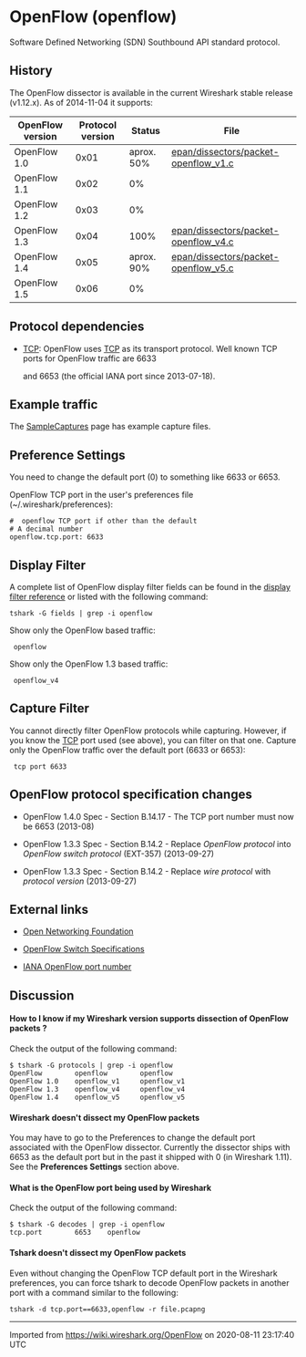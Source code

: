 # OpenFlow (openflow)

Software Defined Networking (SDN) Southbound API standard protocol.

## History

The OpenFlow dissector is available in the current Wireshark stable release (v1.12.x). As of 2014-11-04 it supports:


| OpenFlow version | Protocol version | Status     | File                                                                                                                               |
| ---------------- | ---------------- | ---------- | ---------------------------------------------------------------------------------------------------------------------------------- |
| OpenFlow 1.0     | 0x01             | aprox. 50% | [epan/dissectors/packet-openflow\_v1.c](https://gitlab.com/wireshark/wireshark/-/blob/master/epan/dissectors/packet-openflow_v1.c) |
| OpenFlow 1.1     | 0x02             | 0%         |                                                                                                                                    |
| OpenFlow 1.2     | 0x03             | 0%         |                                                                                                                                    |
| OpenFlow 1.3     | 0x04             | 100%       | [epan/dissectors/packet-openflow\_v4.c](https://gitlab.com/wireshark/wireshark/-/blob/master/epan/dissectors/packet-openflow_v4.c) |
| OpenFlow 1.4     | 0x05             | aprox. 90% | [epan/dissectors/packet-openflow\_v5.c](https://gitlab.com/wireshark/wireshark/-/blob/master/epan/dissectors/packet-openflow_v5.c) |
| OpenFlow 1.5     | 0x06             | 0%         |                                                                                                                                    |


## Protocol dependencies

  - [TCP](/TCP): OpenFlow uses [TCP](/TCP) as its transport protocol. Well known TCP ports for OpenFlow traffic are 6633
    
    and 6653 (the official IANA port since 2013-07-18).

## Example traffic

The [SampleCaptures](/SampleCaptures) page has example capture files.

## Preference Settings

You need to change the default port (0) to something like 6633 or 6653.

OpenFlow TCP port in the user's preferences file (\~/.wireshark/preferences):

    #  openflow TCP port if other than the default
    # A decimal number
    openflow.tcp.port: 6633

## Display Filter

A complete list of OpenFlow display filter fields can be found in the [display filter reference](https://www.wireshark.org/docs/dfref/#section_o) or listed with the following command:

    tshark -G fields | grep -i openflow

Show only the OpenFlow based traffic:

``` 
 openflow
```

Show only the OpenFlow 1.3 based traffic:

``` 
 openflow_v4
```

## Capture Filter

You cannot directly filter OpenFlow protocols while capturing. However, if you know the [TCP](/TCP) port used (see above), you can filter on that one. Capture only the OpenFlow traffic over the default port (6633 or 6653):

``` 
 tcp port 6633
```

## OpenFlow protocol specification changes

  - OpenFlow 1.4.0 Spec - Section B.14.17 - The TCP port number must now be 6653 (2013-08)

  - OpenFlow 1.3.3 Spec - Section B.14.2 - Replace *OpenFlow protocol* into *OpenFlow switch protocol* (EXT-357) (2013-09-27)

  - OpenFlow 1.3.3 Spec - Section B.14.2 - Replace *wire protocol* with *protocol version* (2013-09-27)

## External links

  - [Open Networking Foundation](http://www.opennetworking.org/)

  - [OpenFlow Switch Specifications](https://www.opennetworking.org/sdn-resources/technical-library)

  - [IANA OpenFlow port number](http://www.iana.org/assignments/service-names-port-numbers/service-names-port-numbers.xhtml?search=openflow)

## Discussion

#### How to I know if my Wireshark version supports dissection of OpenFlow packets ?

Check the output of the following command:

    $ tshark -G protocols | grep -i openflow
    OpenFlow        openflow        openflow
    OpenFlow 1.0    openflow_v1     openflow_v1
    OpenFlow 1.3    openflow_v4     openflow_v4
    OpenFlow 1.4    openflow_v5     openflow_v5

#### Wireshark doesn't dissect my OpenFlow packets

You may have to go to the Preferences to change the default port associated with the OpenFlow dissector. Currently the dissector ships with 6653 as the default port but in the past it shipped with 0 (in Wireshark 1.11). See the **Preferences Settings** section above.

#### What is the OpenFlow port being used by Wireshark

Check the output of the following command:

    $ tshark -G decodes | grep -i openflow
    tcp.port        6653    openflow

#### Tshark doesn't dissect my OpenFlow packets

Even without changing the OpenFlow TCP default port in the Wireshark preferences, you can force tshark to decode OpenFlow packets in another port with a command similar to the following:

    tshark -d tcp.port==6633,openflow -r file.pcapng

---

Imported from https://wiki.wireshark.org/OpenFlow on 2020-08-11 23:17:40 UTC
